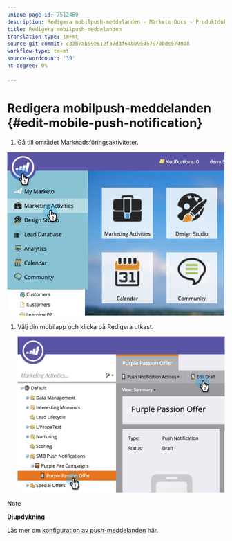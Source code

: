 ```yaml
---
unique-page-id: 7512460
description: Redigera mobilpush-meddelanden - Marketo Docs - Produktdokumentation
title: Redigera mobilpush-meddelanden
translation-type: tm+mt
source-git-commit: c33b7ab59e612f37d3f64bb954579700dc574068
workflow-type: tm+mt
source-wordcount: '39'
ht-degree: 0%

---
```



# Redigera mobilpush-meddelanden {#edit-mobile-push-notification}

1. Gå till området Marknadsföringsaktiviteter.

![](assets/image2015-4-22-18-3a44-3a42.png)

1. Välj din mobilapp och klicka på Redigera utkast.

   ![](assets/image2015-4-22-18-3a45-3a13.png)

>[!NOTE]
>
>**Djupdykning**
>
>Läs mer om [konfiguration av push-meddelanden](configure-mobile-push-notification.md) här.

